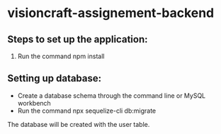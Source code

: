 # visioncraft-assignement-backend

## Steps to set up the application:
1. Run the command npm install


## Setting up database:

- Create a database schema through the command line or MySQL workbench
- Run the command npx sequelize-cli db:migrate

The database will be created with the user table.
